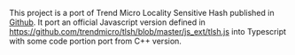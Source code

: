 This project is a port of Trend Micro Locality Sensitive Hash published in [Github](https://github.com/trendmicro/tlsh).
It port an official Javascript version defined in https://github.com/trendmicro/tlsh/blob/master/js_ext/tlsh.js into Typescript with some code portion port from C++ version.